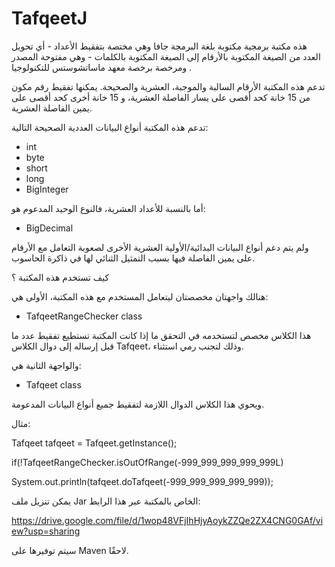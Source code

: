 # TafqeetJ
هذه مكتبة برمجية مكتوبة بلغة البرمجة جافا وهي مختصة بتفقيط الأعداد - أي تحويل العدد من الصيغة المكتوبة بالأرقام إلى الصيغة المكتوبة بالكلمات - وهي مفتوحة المصدر ومرخصة برخصة معهد ماساتشوستس للتكنولوجيا .

تدعم هذه المكتبة الأرقام السالبة والموجبة، العشرية والصحيحة. يمكنها تفقيط رقم مكون من 15 خانة كحد أقصى على يسار الفاصلة العشرية، و 15 خانة أخرى كحد أقصى على يمين الفاصلة العشرية.

تدعم هذه المكتبة أنواع البيانات العددية الصحيحة التالية:
- int
- byte
- short
- long
- BigInteger

أما بالنسبة للأعداد العشرية، فالنوع الوحيد المدعوم هو:
- BigDecimal

ولم يتم دعم أنواع البيانات البدائية/الأولية العشرية الأخرى لصعوبة التعامل مع الأرقام على يمين الفاصلة فيها بسبب التمثيل الثنائي لها في ذاكرة الحاسوب.

كيف تستخدم هذه المكتبة ؟

هنالك واجهتان مخصصتان ليتعامل المستخدم مع هذه المكتبة، الأولى هي:
- TafqeetRangeChecker class

هذا الكلاس مخصص لتستخدمه في التحقق ما إذا كانت المكتبة تستطيع تفقيط عدد ما قبل إرساله إلى دوال الكلاس Tafqeet، وذلك لتجنب رمي استثناء.

والواجهة الثانية هي:

- Tafqeet class

ويحوي هذا الكلاس الدوال اللازمة لتفقيط جميع أنواع البيانات المدعومة.

مثال:

Tafqeet tafqeet = Tafqeet.getInstance();

if(!TafqeetRangeChecker.isOutOfRange(-999_999_999_999_999L)

  System.out.println(tafqeet.doTafqeet(-999_999_999_999_999));
  
يمكن تنزيل ملف Jar الخاص بالمكتبة عبر هذا الرابط:

https://drive.google.com/file/d/1wop48VFjIhHjyAoykZZQe2ZX4CNG0GAf/view?usp=sharing

سيتم توفيرها على Maven لاحقًا.
